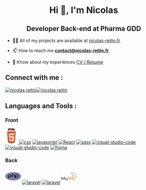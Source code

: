 <h1 align="center">Hi 👋, I'm Nicolas</h1>
<h2 align="center">Developer Back-end at Pharma GDD</h2>


- 👨‍💻 All of my projects are available at [nicolas-reitin.fr](https://nicolas-reitin.fr/)

- 📫 How to reach me **contact@nicolas-reitin.fr**

- 📄 Know about my experiences [CV / Resume](https://nicolas-reitin.fr/Download/CV2024.pdf)

<h2 align="left">Connect with me :</h2>
<div align="left" style="display: flex;">
    <a href="https://linkedin.com/in/nicolasreitin" target="blank">
        <img align="center" src="https://raw.githubusercontent.com/rahuldkjain/github-profile-readme-generator/master/src/images/icons/Social/linked-in-alt.svg" alt="nicolas reitin" height="20" width="40" />
    </a>
    <a href="https://www.facebook.com/nicolas.reitin.2" target="blank">
        <img align="center" src="https://raw.githubusercontent.com/jmnote/z-icons/master/svg/facebook.svg" alt="nicolas reitin" height="40" width="40" />
    </a>
</div>

<h2 align="left">Languages and Tools :</h2>
<h3 align="left">Front</h3>
<div>
    <a href="https://www.w3.org/html/" target="_blank" rel="noreferrer">
        <img src="https://raw.githubusercontent.com/devicons/devicon/master/icons/html5/html5-original-wordmark.svg" alt="html" width="40" height="50"/>
    </a>
    <a href="https://www.w3.org/Style/CSS/" target="_blank" rel="noreferrer"><img src="https://www.vectorlogo.zone/logos/w3_css/w3_css-icon.svg" alt="css" width="40" height="40"/></a> 
    <a href="https://developer.mozilla.org/en-US/docs/Web/JavaScript" target="_blank" rel="noreferrer"><img src="https://raw.githubusercontent.com/jmnote/z-icons/master/svg/javascript.svg" alt="javascript" width="40" height="40"/></a> 
    <a href="https://fr.legacy.reactjs.org" target="_blank" rel="noreferrer"><img src="https://www.vectorlogo.zone/logos/reactjs/reactjs-icon.svg" alt="React" width="40" height="40"/></a> 
    <a href="https://sass-lang.com/" target="_blank" rel="noreferrer"><img src="https://www.vectorlogo.zone/logos/sass-lang/sass-lang-icon.svg" alt="sass" width="40" height="50"/></a> 
    <a href="https://tailwindcss.com/" target="_blank" rel="noreferrer"><img src="https://www.vectorlogo.zone/logos/tailwindcss/tailwindcss-icon.svg" alt="visual-studio-code" width="40" height="40"/></a> 
    <a href="https://getbootstrap.com/" target="_blank" rel="noreferrer"><img src="https://www.vectorlogo.zone/logos/getbootstrap/getbootstrap-icon.svg" alt="visual-studio-code" width="40" height="40"/></a> 
    <a href="https://www.figma.com/" target="_blank" rel="noreferrer"><img src="https://www.vectorlogo.zone/logos/figma/figma-icon.svg" alt="figma" width="40" height="40"/></a> 
</div>

<h3 align="left">Back</h3>
<div>
    <a href="https://www.php.net" target="_blank" rel="noreferrer"><img src="https://raw.githubusercontent.com/devicons/devicon/master/icons/php/php-original.svg" alt="php" width="50" height="50"/></a> 
    <a href="https://laravel.com/" target="_blank" rel="noreferrer"><img src="https://www.vectorlogo.zone/logos/laravel/laravel-icon.svg" alt="laravel" width="40" height="40"/></a>  
    <a href="https://symfony.com/" target="_blank" rel="noreferrer"><img src="https://www.vectorlogo.zone/logos/symfony/symfony-icon.svg" alt="laravel" width="40" height="40"/></a> 
    <a href="https://www.mysql.com/" target="_blank" rel="noreferrer"><img src="https://raw.githubusercontent.com/devicons/devicon/master/icons/mysql/mysql-original-wordmark.svg" alt="mysql" width="50" height="50"/></a> 
</div>
